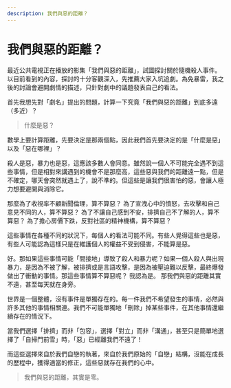 ```yaml
---
description: 我們與惡的距離？
---
```


# 我們與惡的距離？



最近公共電視正在播放的影集「我們與惡的距離」，試圖探討關於隨機殺人事件。以目前看到的內容，探討的十分客觀深入，先推薦大家入坑追劇。為免暴雷，我之後的討論會避開劇情的描述，只針對劇中的議題發表自己的看法。

首先我想先對「劇名」提出的問題，計算一下究竟「我們與惡的距離」到底多遠（多近）？

> 什麼是惡？

數學上要計算距離，先要決定是那兩個點，因此我們首先要決定的是「什麼是惡」以及「惡在哪裡」？

殺人是惡，暴力也是惡，這應該多數人會同意。雖然說一個人不可能完全遇不到這些事情，但是相對來講遇到的機會不是那麼高，這些惡與我們的距離遠一點，但是不確定，哪天會突然就遇上了，說不準的。但這些是讓我們很害怕的惡，會讓人極力想要避開與消除它。

那麼為了收視率不顧新聞倫理，算不算惡？ 為了宣洩心中的憤怒，去攻擊和自己意見不同的人，算不算惡？ 為了不讓自己感到不安，排擠自己不了解的人，算不算惡？ 為了擔心房價下跌，反對社區的精神機構，算不算惡？

這些事情在各種不同的狀況下，每個人的看法可能不同。有些人覺得這些也是惡，有些人可能認為這樣只是在維護個人的權益不受到侵害，不能算是惡。

好。那如果這些事情可能「間接地」導致了殺人和暴力呢？如果一個人殺人與出現暴力，是因為不被了解，被排擠或是言語攻擊，是因為被壓迫難以反擊，最終爆發做出了衝動的事情。那這些事情算不算惡呢？ 我認為是。 那我們與惡的距離其實不遠，甚至每天就在身旁。

世界是一個整體，沒有事件是單獨存在的。每一件我們不希望發生的事情，必然與許多其他的事情相關連。我們不可能單獨地「刪除」掉某些事件，在其他事情還繼續存在的情況下。

當我們選擇「排擠」而非「包容」，選擇「對立」而非「溝通」，甚至只是簡單地選擇了「自掃門前雪」時，「惡」已經離我們不遠了！

而這些選擇來自於我們自戀的執著，來自於我們原始的「自戀」結構，沒能在成長的歷程中，獲得適當的修正，這些惡就存在我們的心中。

> 我們與惡的距離，其實是零。

